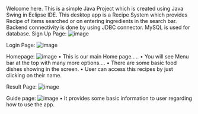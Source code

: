 Welcome here.
This is a simple Java Project which is created using Java Swing in Eclipse IDE.
This desktop app is a Recipe System which provides Recipe of items searched or on entering ingredients in the search bar.
Backend connectivity is done by using JDBC connector. MySQL is used for database.
Sign Up Page:
 ![image](https://github.com/manish-thakare/Recipe-system/assets/82271000/aef3337a-5806-4ba3-8d4c-f722df34a65b)

Login Page:
 ![image](https://github.com/manish-thakare/Recipe-system/assets/82271000/e19d0ccc-d2ee-49ec-988a-b7751192bec3)

Homepage:
![image](https://github.com/manish-thakare/Recipe-system/assets/82271000/fa13ef0b-7bcc-47e3-bfd1-164c65bf483c)
•	This is our main Home page…..
•	You will see Menu bar at the top with many more options….
•	There are some basic food dishes showing in the screen.
•	User can access this recipes by just clicking on their name.

Result Page:
 ![image](https://github.com/manish-thakare/Recipe-system/assets/82271000/efbcb3c9-396b-4418-abd8-0d54474691ea)

Guide page:
 ![image](https://github.com/manish-thakare/Recipe-system/assets/82271000/2ceeb2c7-b5c5-490b-b12b-aedde855957b)
•	It provides some basic information to user regarding how to use the app.
